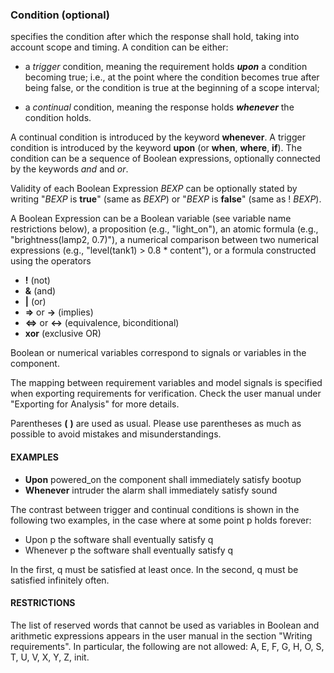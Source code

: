 ### Condition (optional)

specifies the condition after which the response shall hold,
taking into account scope and timing. A condition can be either:

* a _trigger_ condition, meaning the requirement holds **_upon_** a condition becoming true; i.e., at the point
where the condition becomes true after being false, or the
condition is true at the beginning of a scope interval;

* a _continual_ condition, meaning the response holds **_whenever_** the condition holds.

A continual condition is introduced by the keyword **whenever**.
A trigger condition is introduced by the keyword **upon** (or **when**,
**where**, **if**).
The condition can be a sequence of Boolean expressions, optionally connected
by the keywords *and* and *or*.

Validity of each Boolean Expression _BEXP_ can be optionally stated by writing
"_BEXP_ is **true**" (same as _BEXP_) or "_BEXP_ is **false**" (same as !
_BEXP_).

A Boolean Expression can be a Boolean variable (see variable name
restrictions below), a proposition (e.g., "light_on"), an atomic formula (e.g.,
"brightness(lamp2, 0.7)"), a numerical comparison between two numerical
expressions (e.g., "level(tank1) > 0.8 * content"), or a formula constructed
using the operators

* **!** (not)
* **&** (and)
* **|** (or)
* **=>** or **->** (implies)
* **<=>** or **<->** (equivalence, biconditional)
* **xor** (exclusive OR)

Boolean or numerical variables correspond to signals or variables in the
component.

The mapping between requirement variables and model signals is specified
when exporting requirements for verification. Check the user manual under
"Exporting for Analysis" for more details.

Parentheses **(** **)** are used as usual. Please use parentheses as much as
possible to avoid mistakes and misunderstandings.  

#### EXAMPLES

* **Upon** powered_on the component shall immediately satisfy bootup
* **Whenever** intruder the alarm shall immediately satisfy sound

The contrast between trigger and continual conditions is shown in the following two
examples, in the case where at some point p holds forever:

* Upon p the software shall eventually satisfy q
* Whenever p the software shall eventually satisfy q

In the first, q must be satisfied at least once.
In the second, q must be satisfied infinitely often.

#### RESTRICTIONS

The list of reserved words that cannot be used as variables in
Boolean and arithmetic expressions appears in the user manual in the section
"Writing requirements". In particular, the following are not allowed:
A, E, F, G, H, O, S, T, U, V, X, Y, Z, init.
